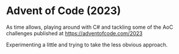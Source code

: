 # Advent of Code (2023)

As time allows, playing around with C# and tackling some of the AoC challenges published at https://adventofcode.com/2023 

Experimenting a little and trying to take the less obvious approach.
